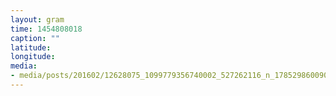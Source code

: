```yaml
---
layout: gram
time: 1454808018
caption: ""
latitude: 
longitude: 
media:
- media/posts/201602/12628075_1099779356740002_527262116_n_17852986009032467.jpg
---
```

